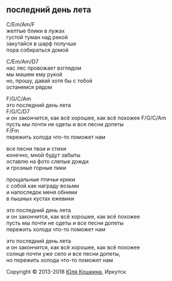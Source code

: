 ## последний день лета

С/Em/Am/F  
желтые блики в лужах  
густой туман над рекой  
закутайся в шарф получше  
пора собираться домой  

C/Em/Am/D7  
нас лес провожает взглядом  
мы машем ему рукой  
но, прошу, давай хотя бы с тобой  
останемся рядом  

F/G/C/Am  
это последний день лета  
F/G/C/D7  
и он закончится, как всё хорошее, как всё похожее
F/G/C/Am  
пусть мы почти не одеты и все песни допеты  
F/Fm  
пережить холода что-то поможет нам  

все песни твои и стихи  
конечно, мной будут забыты  
оставлю на фото слепые дожди  
и грозные горные пики  

прощальные птичьи крики  
с собой как награду возьми  
и напоследок меня обними  
в пышных кустах ежевики  

это последний день лета  
и он закончится, как всё хорошее, как всё похожее  
пусть мы почти не одеты и все песни допеты  
пережить холода что-то поможет нам 

это последний день лета  
и он закончится, как всё хорошее, как всё похожее  
солнце почти уже село и все песни допеты,   
но пережить холода что-то поможет нам 

Copyright © 2013-2018 [Юля Кошкина](https://vk.com/koshkamoroshka), Иркутск
